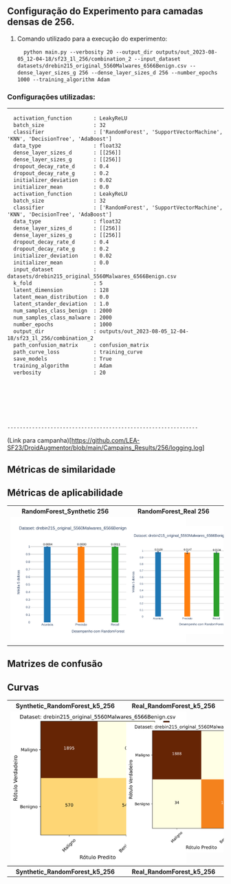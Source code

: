 


## Configuração do Experimento para camadas densas de 256. 

1. Comando utilizado para a execução do experimento:
   ```
     python main.py --verbosity 20 --output_dir outputs/out_2023-08-05_12-04-18/sf23_1l_256/combination_2 --input_dataset datasets/drebin215_original_5560Malwares_6566Benign.csv --dense_layer_sizes_g 256 --dense_layer_sizes_d 256 --number_epochs 1000 --training_algorithm Adam

   ```


 
### Configurações utilizadas:


  --------------------------------------------------------------

      activation_function       : LeakyReLU
      batch_size                : 32
      classifier                : ['RandomForest', 'SupportVectorMachine', 'KNN', 'DecisionTree', 'AdaBoost']
      data_type                 : float32
      dense_layer_sizes_d       : [[256]]
      dense_layer_sizes_g       : [[256]]
      dropout_decay_rate_d      : 0.4
      dropout_decay_rate_g      : 0.2
      initializer_deviation     : 0.02
      initializer_mean          : 0.0
      activation_function       : LeakyReLU
      batch_size                : 32
      classifier                : ['RandomForest', 'SupportVectorMachine', 'KNN', 'DecisionTree', 'AdaBoost']
      data_type                 : float32
      dense_layer_sizes_d       : [[256]]
      dense_layer_sizes_g       : [[256]]
      dropout_decay_rate_d      : 0.4
      dropout_decay_rate_g      : 0.2
      initializer_deviation     : 0.02
      initializer_mean          : 0.0
      input_dataset             : datasets/drebin215_original_5560Malwares_6566Benign.csv
      k_fold                    : 5
      latent_dimension          : 128
      latent_mean_distribution  : 0.0
      latent_stander_deviation  : 1.0
      num_samples_class_benign  : 2000
      num_samples_class_malware : 2000
      number_epochs             : 1000
      output_dir                : outputs/out_2023-08-05_12-04-18/sf23_1l_256/combination_2
      path_confusion_matrix     : confusion_matrix
      path_curve_loss           : training_curve
      save_models               : True
      training_algorithm        : Adam
      verbosity                 : 20
      

     

   
                      

    --------------------------------------------------------------
(Link para campanha)[https://github.com/LEA-SF23/DroidAugmentor/blob/main/Campains_Results/256/logging.log]
    
## Métricas de similaridade

## Métricas de aplicabilidade

<table>
    <tbody> 
        <tr>
            <th width="20%">RandomForest_Synthetic 256</th>
            <th width="20%">RandomForest_Real 256 </th>
        </tr>
        <tr>
            <td>
                <img src="https://github.com/LEA-SF23/DroidAugmentor/blob/main/Campains_Results/256/RandomForest_Synthetic_page_1.png"
                     alt="RandomForest Synthetic 256"
                     title="Métricas de aplicabilidade sintético 256 "
                     style="max-width:160%;">
            </td>
            <td>
                <img src="https://github.com/LEA-SF23/DroidAugmentor/blob/main/Campains_Results/256/RandomForest_Real_page_1.png"
                     alt="RandomForest Real 256"
                     title="Métricas de aplicabilidade sintético  Real 256"
                     style="max-width:160%;">
            </td>
        </tr>
    </tbody> 
</table>

   
## Matrizes de confusão
  <table>
    <tbody> 
        <tr>
            <th width="20%">Synthetic_RandomForest_k5_256</th>
            <th width="20%">Real_RandomForest_k5_256</th>
        </tr>
        <tr>
            <td><img src="https://github.com/LEA-SF23/DroidAugmentor/blob/main/Campains_Results/256/confusion_matrix/CM_Synthetic_RandomForest_k5_page_1.png" alt="" style="max-width:160%;"></td>
            <td><img src="https://github.com/LEA-SF23/DroidAugmentor/blob/main/Campains_Results/256/confusion_matrix/CM_Real_RandomForest_k5_page_1.png" alt="" style="max-width:160%;"></td>
        </tr>
    <tbody> 
        <tr>
            <th width="20%">Synthetic_RandomForest_k5_256</th>
            <th width="20%">Real_RandomForest_k5_256</th>
        </tr>
        <tr>

 ## Curvas       
